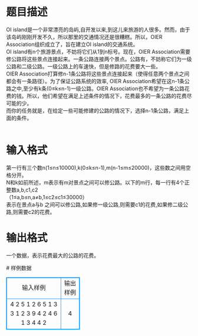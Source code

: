 # 

 
 # 题目描述 
<p>
OI island是一个非常漂亮的岛屿,自开发以来,到这儿来旅游的人很多。然而，由于该岛屿刚刚开发不久，所以那里的交通情况还是很糟糕。所以，OIER Association组织成立了，旨在建立OI island的交通系统。<br>OI island有n个旅游景点，不妨将它们从1到n标号。现在，OIER Association需要修公路将这些景点连接起来。一条公路连接两个景点。公路有，不妨称它们为一级公路和二级公路。一级公路上的车速快，但是修路的花费要大一些。<br>OIER Association打算修n-1条公路将这些景点连接起来（使得任意两个景点之间都会有一条路径）。为了保证公路系统的效率, OIER Association希望在这n-1条公路之中,至少有k条(0≤k≤n-1)一级公路。OIER Association也不希望为一条公路花费的钱。所以，他们希望在满足上述条件的情况下，花费最多的一条公路的花费尽可能的少。<br>而你的任务就是，在给定一些可能修建的公路的情况下，选择n-1条公路，满足上面的条件。<br><br></p> 

 
 # 输入格式 
<p>
第一行有三个数n(1≤n≤10000),k(0≤k≤n-1),m(n-1≤m≤20000)，这些数之间用空格分开。<br>N和k如前所述，m表示有m对景点之间可以修公路。以下的m行，每一行有4个正整数a,b,c1,c2<br>（1≤a,b≤n,a≠b,1≤c2≤c1≤30000）<br>表示在景点a与b 之间可以修公路,如果修一级公路,则需要c1的花费,如果修二级公路,则需要c2的花费。</p> 

 
 # 输出格式 
<p>
一个数据，表示花费最大的公路的花费。</p> 
# 样例数据
<style>
        table,table tr th, table tr td { border:1px solid #0094ff; }
        table { width: 200px; min-height: 25px; line-height: 25px; text-align: center; border-collapse: collapse;}   
    </style>
<table>
	<tr>
		<td>输入样例</td>
		<td>输出样例</td>
	</tr>
<tr><td>4 2 5
1 2 6 5
1 3 3 1
2 3 9 4
2 4 6 1 
3 4 4 2
 

</td><td>
4</td></tr></table>
